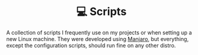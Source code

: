 <div align="center">
  <h1>💻 Scripts</h1>
</div>

A collection of scripts I frequently use on my projects or when setting up a new Linux machine. They were developed using [Manjaro][manjaro], but everything, except the configuration scripts, should run fine on any other distro.

[manjaro]: https://manjaro.org
